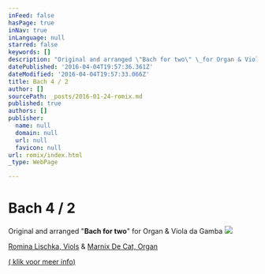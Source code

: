 ```yaml
---
inFeed: false
hasPage: true
inNav: true
inLanguage: null
starred: false
keywords: []
description: "Original and arranged \"Bach for two\" \_for Organ & Viola da Gamba"
datePublished: '2016-04-04T19:57:36.361Z'
dateModified: '2016-04-04T19:57:33.066Z'
title: Bach 4 / 2
author: []
sourcePath: _posts/2016-01-24-romix.md
published: true
authors: []
publisher:
  name: null
  domain: null
  url: null
  favicon: null
url: romix/index.html
_type: WebPage

---
```

# Bach 4 / 2

Original and arranged "**Bach for two**"  for Organ & Viola da Gamba
![](https://the-grid-user-content.s3-us-west-2.amazonaws.com/78b72188-f165-4ef5-8c7a-095e3d801d17.jpg)

[Romina Lischka, Viols][0] &                            [Marnix De Cat, Organ][1]

[( ][2][klik voor meer info][3][)][2]

[0]: http://www.rominalischka.eu/
[1]: http://www.marnixdecat.be/
[2]: http://thegrid.ai/marnix-de-cat/romix
[3]: http://www.marnixdecat.be/romix